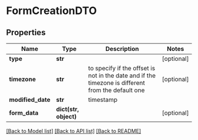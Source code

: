 # FormCreationDTO

## Properties
Name | Type | Description | Notes
------------ | ------------- | ------------- | -------------
**type** | **str** |  | [optional] 
**timezone** | **str** | to specify if the offset is not in the date and if the timezone is different from the default one | [optional] 
**modified_date** | **str** | timestamp | 
**form_data** | **dict(str, object)** |  | [optional] 

[[Back to Model list]](../README.md#documentation-for-models) [[Back to API list]](../README.md#documentation-for-api-endpoints) [[Back to README]](../README.md)


